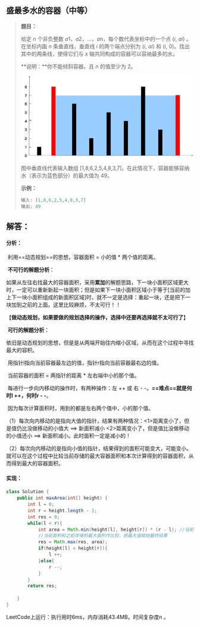 ## 盛最多水的容器（中等）

> **题目：**
>
> 给定 *n* 个非负整数 *a*1，*a*2，...，*a*n，每个数代表坐标中的一个点 (*i*, *ai*) 。在坐标内画 *n* 条垂直线，垂直线 *i* 的两个端点分别为 (*i*, *ai*) 和 (*i*, 0)。找出其中的两条线，使得它们与 *x* 轴共同构成的容器可以容纳最多的水。
>
> **说明：**你不能倾斜容器，且 *n* 的值至少为 2。
>
> ![img](pics/question_11.jpg)
>
> 图中垂直线代表输入数组 [1,8,6,2,5,4,8,3,7]。在此情况下，容器能够容纳水（表示为蓝色部分）的最大值为 49。
>
> **示例：**
>
> ```java
> 输入: [1,8,6,2,5,4,8,3,7]
> 输出: 49
> ```

## 解答：

#### 分析：

​	利用==动态规划==的思想，容器面积 = 小的值 * 两个值的距离。

​	**不可行的解题分析**：

​	如果从左往右找最大的容器面积，采用**累加**的解题思路，下一块小面积区域更大时，一定可以重新新起一块面积；但是如果下一块小面积区域小于等于[当前的加上下一块小面积组成的新面积区域]时，就不一定是选择：重起一块，还是把下一块加到之前的上面。这里比较麻烦，不太可行！！

​	【**做动态规划，如果要做的规划选择的操作，选择中还要再选择就不太可行了**】

​	**可行的解题分析**：

​	依旧是动态规划的思想，但是是从两端开始往内缩小区域，从而在这个过程中寻找最大的容积。

​	用指针l指向当前容器最左边的值，指针r指向当前容器最右边的值。

​	当前容器的面积 = 两指针的距离 *  左右端中小的那个值。

​	每进行一步向内移动的操作时，有两种操作：左 ++ 或 右 - -。**==难点==就是何时l ++，何时r - -**。

​	因为每次计算面积时，用到的都是左右两个值中，小的那个值。

​	（1）每次向内移动的是指向大值的指针，结果有两种情况：<1>距离变小了，但是值仍比没做移动的小值大 ==> 新面积减小 <2>距离变小了，但是值比没做移动的小值还小 ==> 新面积减小。此时面积一定是减小的！

​	（2）每次向内移动的是指向小值的指针，结果得到的面积可能变大，可能变小。就可以在这个过程中比较当前存储的最大容器面积和本次计算得到的容器面积，从而得到最大的容器面积。

#### 实现：

```java
class Solution {
    public int maxArea(int[] height) {
        int l = 0;
        int r = height.length - 1;
        int res = 0;
        while(l < r){ 
            int area = Math.min(height[l], height[r]) * (r - l); //当前的面积
            //当前面积和之前存储的最大面积作比较，把最大值赋给最终结果
            res = Math.max(res, area); 
            if(height[l] < height[r]){
                l ++;
            }else{
                r --;
            }
        }        
        return res;
        
    }
}
```

LeetCode上运行：执行用时6ms，内存消耗43.4MB。时间复杂度n 。